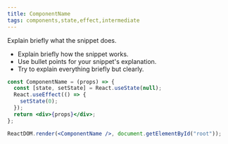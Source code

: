```yaml
---
title: ComponentName
tags: components,state,effect,intermediate
---
```


Explain briefly what the snippet does.

- Explain briefly how the snippet works.
- Use bullet points for your snippet's explanation.
- Try to explain everything briefly but clearly.

```jsx
const ComponentName = (props) => {
  const [state, setState] = React.useState(null);
  React.useEffect(() => {
    setState(0);
  });
  return <div>{props}</div>;
};
```

```jsx
ReactDOM.render(<ComponentName />, document.getElementById("root"));
```
